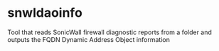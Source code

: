 # snwldaoinfo
Tool that reads SonicWall firewall diagnostic reports from a folder and outputs the FQDN Dynamic Address Object information
